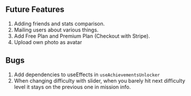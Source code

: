 ﻿## Future Features

1. Adding friends and stats comparison.
2. Mailing users about various things.
3. Add Free Plan and Premium Plan (Checkout with Stripe).
4. Upload own photo as avatar

## Bugs
1. Add dependencies to useEffects in ```useAchievementsUnlocker```
2. When changing difficulty with slider, when you barely hit next difficulty level it stays on the previous one in mission info.